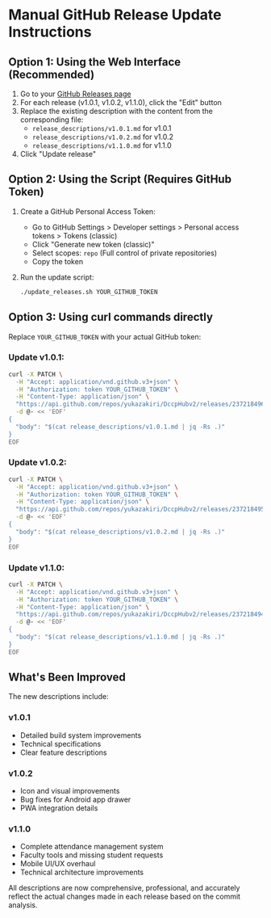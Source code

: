 # Manual GitHub Release Update Instructions

## Option 1: Using the Web Interface (Recommended)

1. Go to your [GitHub Releases page](https://github.com/yukazakiri/DccpHubv2/releases)
2. For each release (v1.0.1, v1.0.2, v1.1.0), click the "Edit" button
3. Replace the existing description with the content from the corresponding file:
   - `release_descriptions/v1.0.1.md` for v1.0.1
   - `release_descriptions/v1.0.2.md` for v1.0.2  
   - `release_descriptions/v1.1.0.md` for v1.1.0
4. Click "Update release"

## Option 2: Using the Script (Requires GitHub Token)

1. Create a GitHub Personal Access Token:
   - Go to GitHub Settings > Developer settings > Personal access tokens > Tokens (classic)
   - Click "Generate new token (classic)"
   - Select scopes: `repo` (Full control of private repositories)
   - Copy the token

2. Run the update script:
   ```bash
   ./update_releases.sh YOUR_GITHUB_TOKEN
   ```

## Option 3: Using curl commands directly

Replace `YOUR_GITHUB_TOKEN` with your actual GitHub token:

### Update v1.0.1:
```bash
curl -X PATCH \
  -H "Accept: application/vnd.github.v3+json" \
  -H "Authorization: token YOUR_GITHUB_TOKEN" \
  -H "Content-Type: application/json" \
  "https://api.github.com/repos/yukazakiri/DccpHubv2/releases/237218496" \
  -d @- << 'EOF'
{
  "body": "$(cat release_descriptions/v1.0.1.md | jq -Rs .)"
}
EOF
```

### Update v1.0.2:
```bash
curl -X PATCH \
  -H "Accept: application/vnd.github.v3+json" \
  -H "Authorization: token YOUR_GITHUB_TOKEN" \
  -H "Content-Type: application/json" \
  "https://api.github.com/repos/yukazakiri/DccpHubv2/releases/237218495" \
  -d @- << 'EOF'
{
  "body": "$(cat release_descriptions/v1.0.2.md | jq -Rs .)"
}
EOF
```

### Update v1.1.0:
```bash
curl -X PATCH \
  -H "Accept: application/vnd.github.v3+json" \
  -H "Authorization: token YOUR_GITHUB_TOKEN" \
  -H "Content-Type: application/json" \
  "https://api.github.com/repos/yukazakiri/DccpHubv2/releases/237218494" \
  -d @- << 'EOF'
{
  "body": "$(cat release_descriptions/v1.1.0.md | jq -Rs .)"
}
EOF
```

## What's Been Improved

The new descriptions include:

### v1.0.1
- Detailed build system improvements
- Technical specifications
- Clear feature descriptions

### v1.0.2  
- Icon and visual improvements
- Bug fixes for Android app drawer
- PWA integration details

### v1.1.0
- Complete attendance management system
- Faculty tools and missing student requests
- Mobile UI/UX overhaul
- Technical architecture improvements

All descriptions are now comprehensive, professional, and accurately reflect the actual changes made in each release based on the commit analysis.
